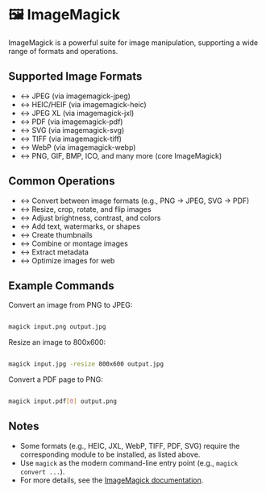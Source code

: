 # 🖼️  ImageMagick

ImageMagick is a powerful suite for image manipulation, supporting a wide range of formats and operations.

## Supported Image Formats

* ↔︎ JPEG (via imagemagick-jpeg)
* ↔︎ HEIC/HEIF (via imagemagick-heic)
* ↔︎ JPEG XL (via imagemagick-jxl)
* ↔︎ PDF (via imagemagick-pdf)
* ↔︎ SVG (via imagemagick-svg)
* ↔︎ TIFF (via imagemagick-tiff)
* ↔︎ WebP (via imagemagick-webp)
* ↔︎ PNG, GIF, BMP, ICO, and many more (core ImageMagick)

## Common Operations

* ↔︎ Convert between image formats (e.g., PNG → JPEG, SVG → PDF)
* ↔︎ Resize, crop, rotate, and flip images
* ↔︎ Adjust brightness, contrast, and colors
* ↔︎ Add text, watermarks, or shapes
* ↔︎ Create thumbnails
* ↔︎ Combine or montage images
* ↔︎ Extract metadata
* ↔︎ Optimize images for web

## Example Commands

Convert an image from PNG to JPEG:

```sh

magick input.png output.jpg

```

Resize an image to 800x600:

```sh

magick input.jpg -resize 800x600 output.jpg

```

Convert a PDF page to PNG:

```sh

magick input.pdf[0] output.png

```

## Notes

- Some formats (e.g., HEIC, JXL, WebP, TIFF, PDF, SVG) require the corresponding module to be installed, as listed above.
- Use `magick` as the modern command-line entry point (e.g., `magick convert ...`).
- For more details, see the [ImageMagick documentation](https://imagemagick.org/script/command-line-tools.php).

